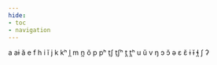 ```yaml
---
hide:
- toc
- navigation
---
```

a
aɨ
ă
e
f
h
i
ĭ
j
k
kʰ
l̪
m
n̪
ŏ
p
pʰ
t̠ʃ
t̠ʃʰ
t̪
t̪ʰ
u
ŭ
v
ŋ
ɔ
ɔ̆
ə
ɛ
ɛ̆
ɨ
ɨ̆
ɬ̪
ʃ
ʔ
